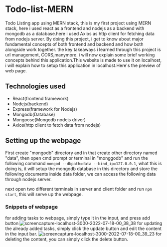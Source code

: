 # Todo-list-MERN
Todo Listing app using MERN stack, this is my first project using MERN stack, here i used react as a frontend and nodejs as a backend with mongodb as a database.here
i used Axios as http client for fetching data from nodejs server. By doing this project, i get to know about major fundamental concepts of both frontend and backend and
how both alongside work together. the key takeaways i learned through this project is url management, CORS,manymore. i will now explain some brief working concepts behind 
this application.This website is made to use it on localhost, i will explain how to setup this application in localhost.Here's the preview of web page.

## Technologies used
* React(frontend framework)  
* Nodejs(backend)  
* Express(framework for Nodejs)  
* Mongodb(Database)  
* Mongoose(Mongodb nodejs driver)  
* Axios(http client to fetch data from nodejs)

## Setting up the webpage
First create "mongodb" directory and in that create other directory named "data", then open cmd prompt or terminal in "monggodb" and run the following command
<code>mongod --dbpath=data --bind_ip=127.0.0.1</code>, what this is doing is, it will setup the mongodb database in this directory and store the following documents inside
data folder, we can access the following data through nodejs server.

next open two different terminals in server and client folder and run <code>npm start</code>, this will serve up the webpage.

### Snippets of webpage
for adding tasks to webpage, simply type it in the input, and press add button
![screencapture-localhost-3000-2022-07-18-00_38_38](https://user-images.githubusercontent.com/76170871/179421422-6b854ff9-b4a1-410a-aaa3-19562065a548.png) 
for updating the already added tasks, simply click the update button and edit the content in the input bar.
![screencapture-localhost-3000-2022-07-18-00_39_23](https://user-images.githubusercontent.com/76170871/179421668-1fe40e86-dd01-40b9-ba09-2018c682f15f.png)
for deleting the content, you can simply click the delete button.

